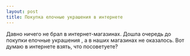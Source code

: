 ```yaml
---
layout: post 
title: Покупка елочные украшения в интернете 
--- 
```

Давно ничего не брал в интернет-магазинах. Дошла очередь до покупки елочные украшения , а в наших магазинах не оказалось. Вот думаю в интернете взять, что посоветуете?